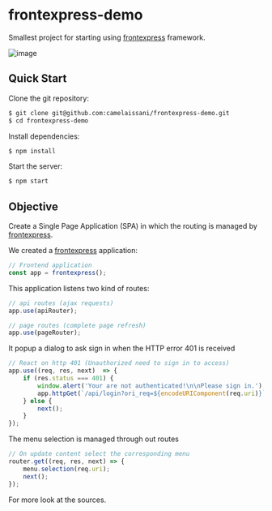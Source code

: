 # frontexpress-demo

Smallest project for starting using [frontexpress](https://github.com/camelaissani/frontexpress) framework.

![image](https://www.nuageprive.fr/images/overview.optimized.gif)

## Quick Start

 Clone the git repository:

```bash
$ git clone git@github.com:camelaissani/frontexpress-demo.git
$ cd frontexpress-demo
```

 Install dependencies:

```bash
$ npm install
```

 Start the server:

```bash
$ npm start
```

## Objective

Create a Single Page Application (SPA) in which the routing is managed by [frontexpress](https://github.com/camelaissani/frontexpress).

 We created a [frontexpress](https://github.com/camelaissani/frontexpress) application:

```js
// Frontend application
const app = frontexpress();
```

 This application listens two kind of routes:

```js
// api routes (ajax requests)
app.use(apiRouter);

// page routes (complete page refresh)
app.use(pageRouter);
```

 It popup a dialog to ask sign in when the HTTP error 401 is received

```js
// React on http 401 (Unauthorized need to sign in to access)
app.use((req, res, next)  => {
    if (res.status === 401) {
        window.alert('Your are not authenticated!\n\nPlease sign in.');
        app.httpGet(`/api/login?ori_req=${encodeURIComponent(req.uri)}`);
    } else {
        next();
    }
});
```

 The menu selection is managed through out routes

```js
// On update content select the corresponding menu
router.get((req, res, next) => {
    menu.selection(req.uri);
    next();
});
```

For more look at the sources.